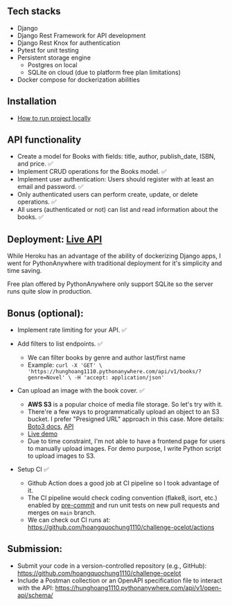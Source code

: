 ## Tech stacks
- Django
- Django Rest Framework for API development
- Django Rest Knox for authentication
- Pytest for unit testing
- Persistent storage engine
    * Postgres on local
    * SQLite on cloud (due to platform free plan limitations)
- Docker compose for dockerization abilities


## Installation
* [How to run project locally](INSTALL.md)

## API functionality

- Create a model for Books with fields: title, author, publish_date, ISBN, and price. ✅
- Implement CRUD operations for the Books model. ✅
- Implement user authentication: Users should register with at least an email and password. ✅
- Only authenticated users can perform create, update, or delete operations. ✅
- All users (authenticated or not) can list and read information about the books. ✅

## Deployment: [Live API](https://hunghoang1110.pythonanywhere.com/api/v1/open-api/ui/)
While Heroku has an advantage of the ability of dockerizing Django apps,
I went for PythonAnywhere with traditional deployment for it's simplicity and time saving.

Free plan offered by PythonAnywhere only support SQLite so the server runs quite slow in production.

## Bonus (optional):
- Implement rate limiting for your API. ✅
- Add filters to list endpoints. ✅
    * We can filter books by genre and author last/first name
    * Example: `curl -X 'GET' \
  'https://hunghoang1110.pythonanywhere.com/api/v1/books/?genre=Novel' \
  -H 'accept: application/json'`

- Can upload an image with the book cover. ✅
    * **AWS S3** is a popular choice of media file storage. So let's try with it.
    * There're a few ways to programmatically upload an object to an S3 bucket. I prefer "Presigned URL" approach in this case. More details:  [Boto3 docs](https://boto3.amazonaws.com/v1/documentation/api/latest/guide/s3-presigned-urls.html), [API](https://hunghoang1110.pythonanywhere.com/api/v1/open-api/ui/#/media/media_s3_presigned_url_create)
    * [Live demo](https://hunghoang1110.pythonanywhere.com/books/list-book/)
    * Due to time constraint, I'm not able to have a frontend page for users to manually upload images. For demo purpose, I write Python script to upload images to S3.
- Setup CI ✅
    * Github Action does a good job at CI pipeline so I took advantage of it.
    * The CI pipeline would check coding convention (flake8, isort, etc.) enabled by [pre-commit](https://github.com/pre-commit/pre-commit) and run unit tests on new pull requests and merges on `main` branch.
    * We can check out CI runs at: https://github.com/hoangquochung1110/challenge-ocelot/actions


## Submission:
- Submit your code in a version-controlled repository (e.g., GitHub): https://github.com/hoangquochung1110/challenge-ocelot
- Include a Postman collection or an OpenAPI specification file to interact with the API: https://hunghoang1110.pythonanywhere.com/api/v1/open-api/schema/
